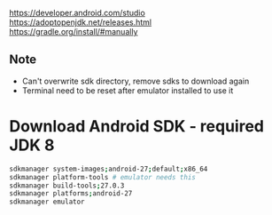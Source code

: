 https://developer.android.com/studio \
https://adoptopenjdk.net/releases.html \
https://gradle.org/install/#manually

## Note
- Can't overwrite sdk directory, remove sdks to download again
- Terminal need to be reset after emulator installed to use it

# Download Android SDK - required JDK 8
```sh
sdkmanager system-images;android-27;default;x86_64
sdkmanager platform-tools # emulator needs this
sdkmanager build-tools;27.0.3
sdkmanager platforms;android-27
sdkmanager emulator
```
